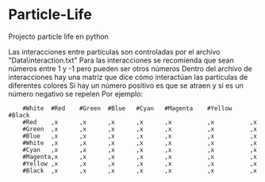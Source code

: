 # Particle-Life
Projecto particle life en python


Las interacciones entre partículas son controladas por el archivo "Data\\interaction.txt"
Para las interacciones se recomienda que sean números entre 1 y -1 pero pueden ser otros números
Dentro del archivo de interacciones hay una matriz que dice cómo interactúan las particulas de diferentes colores
Si hay un número positivo es que se atraen y si es un número negativo se repelen
Por ejemplo:

        #White  #Red    #Green  #Blue   #Cyan   #Magenta    #Yellow     #Black
        #Red    ,x      ,x      ,x      ,x      ,x          ,x          ,x          
        #Green  ,x      ,x      ,x      ,x      ,x          ,x          ,x          
        #Blue   ,x      ,x      ,x      ,x      ,x          ,x          ,x          
        #White  ,x      ,x      ,x      ,x      ,x          ,x          ,x          
        #Cyan   ,x      ,x      ,x      ,x      ,x          ,x          ,x          
        #Magenta,x      ,x      ,x      ,x      ,x          ,x          ,x          
        #Yellow ,x      ,x      ,x      ,x      ,x          ,x          ,x          
        #Black  ,x      ,x      ,x      ,x      ,x          ,x          ,x          
